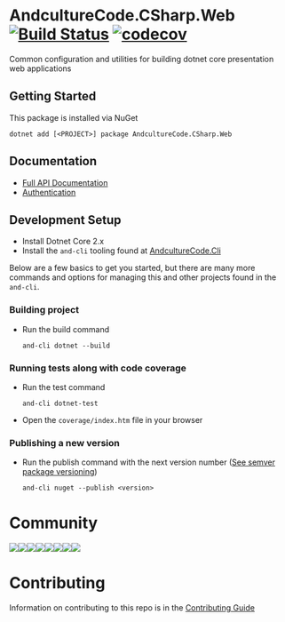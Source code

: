 # AndcultureCode.CSharp.Web [![Build Status](https://travis-ci.org/AndcultureCode/AndcultureCode.CSharp.Web.svg?branch=master)](https://travis-ci.org/AndcultureCode/AndcultureCode.CSharp.Web) [![codecov](https://codecov.io/gh/AndcultureCode/AndcultureCode.CSharp.Web/branch/master/graph/badge.svg)](https://codecov.io/gh/AndcultureCode/AndcultureCode.CSharp.Web)
Common configuration and utilities for building dotnet core presentation web applications

## Getting Started
This package is installed via NuGet
```
dotnet add [<PROJECT>] package AndcultureCode.CSharp.Web
```

## Documentation

- [Full API Documentation](src/AndcultureCode.CSharp.Web/AndcultureCode.CSharp.Web.md)
- [Authentication](./documentation/authentication.md)

## Development Setup

* Install Dotnet Core 2.x
* Install the `and-cli` tooling found at [AndcultureCode.Cli](https://github.com/AndcultureCode/AndcultureCode.Cli)

Below are a few basics to get you started, but there are many more commands and options for managing this and other projects found in the `and-cli`.

### Building project
* Run the build command
    ```
    and-cli dotnet --build
    ```

### Running tests along with code coverage
* Run the test command
    ```
    and-cli dotnet-test
    ```
* Open the `coverage/index.htm` file in your browser

### Publishing a new version
* Run the publish command with the next version number ([See semver package versioning](https://docs.microsoft.com/en-us/nuget/concepts/package-versioning))
    ```
    and-cli nuget --publish <version>
    ```

# Community

[![](https://sourcerer.io/fame/andCulture/AndcultureCode/AndcultureCode.CSharp.Web/images/0)](https://sourcerer.io/fame/andCulture/AndcultureCode/AndcultureCode.CSharp.Web/links/0)[![](https://sourcerer.io/fame/andCulture/AndcultureCode/AndcultureCode.CSharp.Web/images/1)](https://sourcerer.io/fame/andCulture/AndcultureCode/AndcultureCode.CSharp.Web/links/1)[![](https://sourcerer.io/fame/andCulture/AndcultureCode/AndcultureCode.CSharp.Web/images/2)](https://sourcerer.io/fame/andCulture/AndcultureCode/AndcultureCode.CSharp.Web/links/2)[![](https://sourcerer.io/fame/andCulture/AndcultureCode/AndcultureCode.CSharp.Web/images/3)](https://sourcerer.io/fame/andCulture/AndcultureCode/AndcultureCode.CSharp.Web/links/3)[![](https://sourcerer.io/fame/andCulture/AndcultureCode/AndcultureCode.CSharp.Web/images/4)](https://sourcerer.io/fame/andCulture/AndcultureCode/AndcultureCode.CSharp.Web/links/4)[![](https://sourcerer.io/fame/andCulture/AndcultureCode/AndcultureCode.CSharp.Web/images/5)](https://sourcerer.io/fame/andCulture/AndcultureCode/AndcultureCode.CSharp.Web/links/5)[![](https://sourcerer.io/fame/andCulture/AndcultureCode/AndcultureCode.CSharp.Web/images/6)](https://sourcerer.io/fame/andCulture/AndcultureCode/AndcultureCode.CSharp.Web/links/6)[![](https://sourcerer.io/fame/andCulture/AndcultureCode/AndcultureCode.CSharp.Web/images/7)](https://sourcerer.io/fame/andCulture/AndcultureCode/AndcultureCode.CSharp.Web/links/7)

Contributing
======

Information on contributing to this repo is in the [Contributing Guide](CONTRIBUTING.md)

